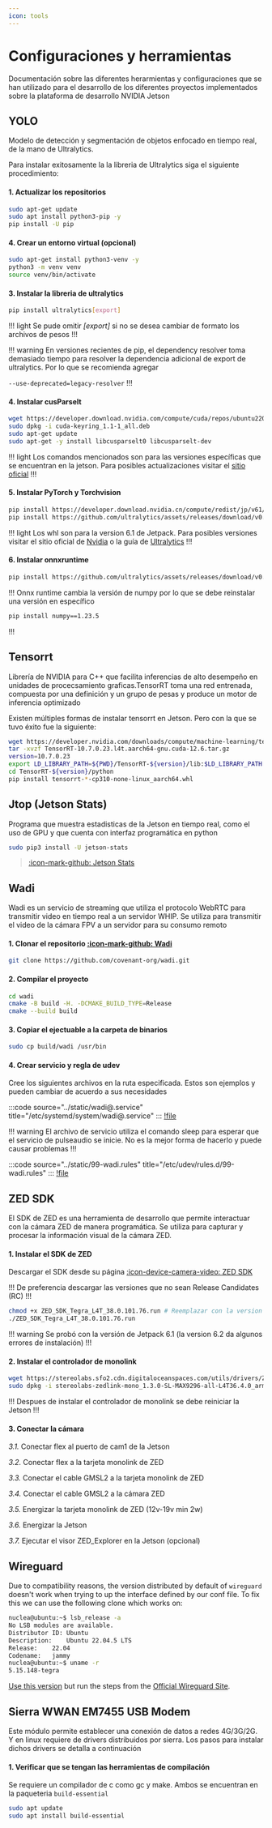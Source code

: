 ```yaml
---
icon: tools
---
```

# Configuraciones y herramientas

Documentación sobre las diferentes herarmientas y configuraciones que se
han utilizado para el desarrollo de los diferentes proyectos implementados
sobre la plataforma de desarrollo NVIDIA Jetson

## YOLO

Modelo de detección y segmentación de objetos enfocado en tiempo real, de la
mano de Ultralytics.

Para instalar exitosamente la la libreria de Ultralytics siga el siguiente
procedimiento:

#### 1. Actualizar los repositorios

```bash
sudo apt-get update
sudo apt install python3-pip -y
pip install -U pip
```

#### 4. Crear un entorno virtual (opcional)

```bash
sudo apt-get install python3-venv -y
python3 -m venv venv
source venv/bin/activate
```


#### 3. Instalar la libreria de ultralytics

```bash
pip install ultralytics[export]
```
!!! light
Se pude omitir _[export]_ si no se desea cambiar de formato los archivos de pesos
!!!

!!! warning
En versiones recientes de pip, el dependency resolver toma demasiado tiempo
para resolver la dependencia adicional de export de ultralytics.
Por lo que se recomienda agregar

```--use-deprecated=legacy-resolver```
!!!

#### 4. Instalar cusParselt

```bash
wget https://developer.download.nvidia.com/compute/cuda/repos/ubuntu2204/arm64/cuda-keyring_1.1-1_all.deb
sudo dpkg -i cuda-keyring_1.1-1_all.deb
sudo apt-get update
sudo apt-get -y install libcusparselt0 libcusparselt-dev
```
!!! light
Los comandos mencionados son para las versiones específicas que se encuentran
en la jetson. Para posibles actualizaciones visitar el [sitio oficial](https://developer.nvidia.com/cusparselt-downloads)
!!!

#### 5. Instalar PyTorch y Torchvision

```bash
pip install https://developer.download.nvidia.cn/compute/redist/jp/v61/pytorch/torch-2.5.0a0+872d972e41.nv24.08.17622132-cp310-cp310-linux_aarch64.whl
pip install https://github.com/ultralytics/assets/releases/download/v0.0.0/torchvision-0.20.0a0+afc54f7-cp310-cp310-linux_aarch64.whl
```

!!! light
Los whl son para la version 6.1 de Jetpack. Para posibles versiones visitar el sitio
oficial de [Nvidia](https://developer.download.nvidia.cn/compute/redist/jp/)
o la guía de [Ultralytics](https://docs.ultralytics.com/guides/nvidia-jetson/#install-pytorch-and-torchvision)
!!!

#### 6. Instalar onnxruntime

```bash
pip install https://github.com/ultralytics/assets/releases/download/v0.0.0/onnxruntime_gpu-1.20.0-cp310-cp310-linux_aarch64.whl
```
!!!
Onnx runtime cambia la versión de numpy por lo que se debe reinstalar una versión
en específico

```bash
pip install numpy==1.23.5
```
!!!


## Tensorrt

Librería de NVIDIA para C++ que facilita inferencias de alto desempeño en
unidades de procecsamiento graficas.TensorRT toma una red entrenada, compuesta
por una definición y un grupo de pesas y produce un motor de inferencia optimizado

Existen múltiples formas de instalar tensorrt en Jetson. Pero con la que se tuvo
éxito fue la siguiente:

```bash
wget https://developer.nvidia.com/downloads/compute/machine-learning/tensorrt/10.7.0/tars/TensorRT-10.7.0.23.l4t.aarch64-gnu.cuda-12.6.tar.gz
tar -xvzf TensorRT-10.7.0.23.l4t.aarch64-gnu.cuda-12.6.tar.gz
version=10.7.0.23
export LD_LIBRARY_PATH=${PWD}/TensorRT-${version}/lib:$LD_LIBRARY_PATH
cd TensorRT-${version}/python
pip install tensorrt-*-cp310-none-linux_aarch64.whl
```

## Jtop (Jetson Stats)

Programa que muestra estadisticas de la Jetson en tiempo real, como el uso
de GPU y que cuenta con interfaz programática en python

```bash
sudo pip3 install -U jetson-stats
```

> [:icon-mark-github: Jetson Stats](https://github.com/rbonghi/jetson_stats)


## Wadi

Wadi es un servicio de streaming que utiliza el protocolo WebRTC para transmitir
video en tiempo real a un servidor WHIP. Se utiliza para transmitir el video de
la cámara FPV a un servidor para su consumo remoto

#### 1. Clonar el repositorio [:icon-mark-github: Wadi](https://github.com/covenant-org/wadi)

```bash
git clone https://github.com/covenant-org/wadi.git
```

#### 2. Compilar el proyecto

```bash
cd wadi
cmake -B build -H. -DCMAKE_BUILD_TYPE=Release
cmake --build build
```

#### 3. Copiar el ejectuable a la carpeta de binarios

```bash
sudo cp build/wadi /usr/bin
```

#### 4. Crear servicio y regla de udev

Cree los siguientes archivos en la ruta especificada. Estos son ejemplos y
pueden cambiar de acuerdo a sus necesidades

:::code source="../static/wadi@.service" title="/etc/systemd/system/wadi\@.service" :::
[!file](../static/wadi@.service)

!!! warning
El archivo de servicio utiliza el comando sleep para esperar que el servicio
de pulseaudio se inicie. No es la mejor forma de hacerlo y puede causar problemas
!!!

:::code source="../static/99-wadi.rules" title="/etc/udev/rules.d/99-wadi.rules" :::
[!file](../static/99-wadi.rules)


## ZED SDK

El SDK de ZED es una herramienta de desarrollo que permite interactuar con
la cámara ZED de manera programática. Se utiliza para capturar y procesar
la información visual de la cámara ZED.


#### 1. Instalar el SDK de ZED

Descargar el SDK desde su página [:icon-device-camera-video: ZED SDK](https://www.stereolabs.com/en-mx/developers/release#nvidia-jetson-504616ef8d38)

!!!
De preferencia descargar las versiones que no sean Release Candidates (RC)
!!!

```bash
chmod +x ZED_SDK_Tegra_L4T_38.0.101.76.run # Reemplazar con la version correcta
./ZED_SDK_Tegra_L4T_38.0.101.76.run
```

!!! warning
Se probó con la versión de Jetpack 6.1 (la version 6.2 da algunos errores de instalación)
!!!


#### 2. Instalar el controlador de monolink

```bash
wget https://stereolabs.sfo2.cdn.digitaloceanspaces.com/utils/drivers/ZEDX/1.3.0/R36.4/stereolabs-zedlink-mono_1.3.0-SL-MAX9296-all-L4T36.4.0_arm64.deb
sudo dpkg -i stereolabs-zedlink-mono_1.3.0-SL-MAX9296-all-L4T36.4.0_arm64.deb
```

!!!
Despues de instalar el controlador de monolink se debe reiniciar la Jetson
!!!

#### 3. Conectar la cámara

_3.1._ Conectar flex al puerto de cam1 de la Jetson

_3.2._ Conectar flex a la tarjeta monolink de ZED

_3.3._ Conectar el cable GMSL2 a la tarjeta monolink de ZED

_3.4._ Conectar el cable GMSL2 a la cámara ZED

_3.5._ Energizar la tarjeta monolink de ZED (12v-19v min 2w)

_3.6._ Energizar la Jetson

_3.7._ Ejecutar el visor ZED_Explorer en la Jetson (opcional)

## Wireguard

Due to compatibility reasons, the version distributed by default of `wireguard` doesn't work
when trying to up the interface defined by our conf file. To fix this we can use the following
clone which works on:

```sh
nuclea@ubuntu:~$ lsb_release -a
No LSB modules are available.
Distributor ID:	Ubuntu
Description:	Ubuntu 22.04.5 LTS
Release:	22.04
Codename:	jammy
nuclea@ubuntu:~$ uname -r
5.15.148-tegra
```

[Use this version](https://github.com/MrVasquez96/wireguard-linux-compat) but run the steps
from the [Official Wireguard Site](https://www.wireguard.com/compilation/).

## Sierra WWAN EM7455 USB Modem

Este módulo permite establecer una conexión de datos a redes 4G/3G/2G. Y 
en linux requiere de drivers distribuidos por sierra. Los pasos para instalar
dichos drivers se detalla a continuación

#### 1. Verificar que se tengan las herramientas de compilación

Se requiere un compilador de c como gc y make. Ambos se encuentran en la
paqueteria `build-essential`

```bash
sudo apt update
sudo apt install build-essential
```
